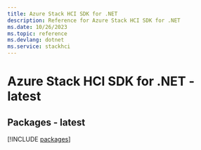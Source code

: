 ```yaml
---
title: Azure Stack HCI SDK for .NET
description: Reference for Azure Stack HCI SDK for .NET
ms.date: 10/26/2023
ms.topic: reference
ms.devlang: dotnet
ms.service: stackhci
---
```

# Azure Stack HCI SDK for .NET - latest
## Packages - latest
[!INCLUDE [packages](stack-hci-index.md)]